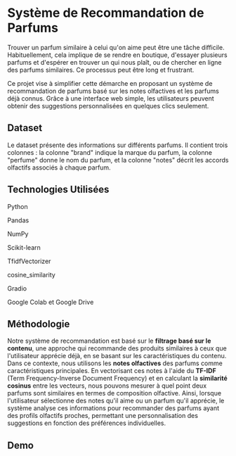 
# Système de Recommandation de Parfums


Trouver un parfum similaire à celui qu'on aime peut être une tâche difficile. Habituellement, cela implique de se rendre en boutique, d'essayer plusieurs parfums et d'espérer en trouver un qui nous plaît, ou de chercher en ligne des parfums similaires. Ce processus peut être long et frustrant.

Ce projet vise à simplifier cette démarche en proposant un système de recommandation de parfums basé sur les notes olfactives et les parfums déjà connus. Grâce à une interface web simple, les utilisateurs peuvent obtenir des suggestions personnalisées en quelques clics seulement.



## Dataset
Le dataset présente des informations sur différents parfums. Il contient trois colonnes : la colonne "brand" indique la marque du parfum, la colonne "perfume" donne le nom du parfum, et la colonne "notes" décrit les accords olfactifs associés à chaque parfum.
## Technologies Utilisées
Python

Pandas

NumPy

Scikit-learn

TfidfVectorizer 

cosine_similarity

Gradio
 
Google Colab et Google Drive 

## Méthodologie

Notre système de recommandation est basé sur le **filtrage basé sur le contenu**, une approche qui recommande des produits similaires à ceux que l'utilisateur apprécie déjà, en se basant sur les caractéristiques du contenu. Dans ce contexte, nous utilisons les **notes olfactives** des parfums comme caractéristiques principales. En vectorisant ces notes à l'aide du **TF-IDF** (Term Frequency-Inverse Document Frequency) et en calculant la **similarité cosinus** entre les vecteurs, nous pouvons mesurer à quel point deux parfums sont similaires en termes de composition olfactive. Ainsi, lorsque l'utilisateur sélectionne des notes qu'il aime ou un parfum qu'il apprécie, le système analyse ces informations pour recommander des parfums ayant des profils olfactifs proches, permettant une personnalisation des suggestions en fonction des préférences individuelles.
## Demo



